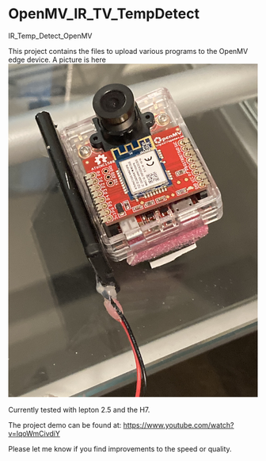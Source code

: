 # OpenMV_IR_TV_TempDetect
IR_Temp_Detect_OpenMV

This project contains the files to upload various programs to the OpenMV edge device.
A picture is here ![](openMV_Camera.jpeg)

Currently tested with lepton 2.5 and the H7.

The project demo can be found at:
https://www.youtube.com/watch?v=lqoWmCivdiY

Please let me know if you find improvements to the speed or quality.
